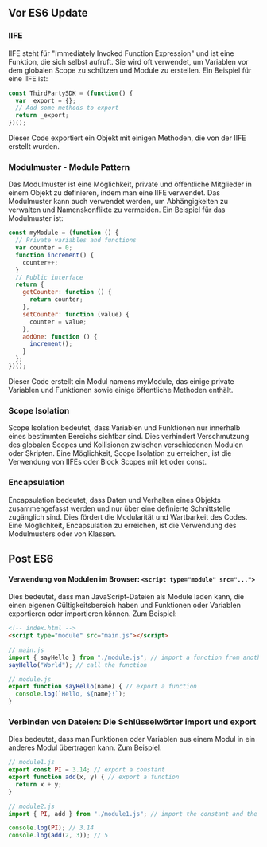 
## Vor ES6 Update
### IIFE
IIFE steht für "Immediately Invoked Function Expression" und ist eine Funktion, die sich selbst aufruft. Sie wird oft verwendet, um Variablen vor dem globalen Scope zu schützen und Module zu erstellen. Ein Beispiel für eine IIFE ist:


```javascript
const ThirdPartySDK = (function() {
  var _export = {};
  // Add some methods to export
  return _export;
})();
```

Dieser Code exportiert ein Objekt mit einigen Methoden, die von der IIFE erstellt wurden.

### Modulmuster - Module Pattern
Das Modulmuster ist eine Möglichkeit, private und öffentliche Mitglieder in einem Objekt zu definieren, indem man eine IIFE verwendet. Das Modulmuster kann auch verwendet werden, um Abhängigkeiten zu verwalten und Namenskonflikte zu vermeiden. Ein Beispiel für das Modulmuster ist:

```javascript
const myModule = (function () {
  // Private variables and functions
  var counter = 0;
  function increment() {
    counter++;
  }
  // Public interface
  return {
    getCounter: function () {
      return counter;
    },
    setCounter: function (value) {
      counter = value;
    },
    addOne: function () {
      increment();
    }
  };
})();
```

Dieser Code erstellt ein Modul namens myModule, das einige private Variablen und Funktionen sowie einige öffentliche Methoden enthält.

### Scope Isolation
Scope Isolation bedeutet, dass Variablen und Funktionen nur innerhalb eines bestimmten Bereichs sichtbar sind. Dies verhindert Verschmutzung des globalen Scopes und Kollisionen zwischen verschiedenen Modulen oder Skripten. Eine Möglichkeit, Scope Isolation zu erreichen, ist die Verwendung von IIFEs oder Block Scopes mit let oder const.


### Encapsulation
Encapsulation bedeutet, dass Daten und Verhalten eines Objekts zusammengefasst werden und nur über eine definierte Schnittstelle zugänglich sind. Dies fördert die Modularität und Wartbarkeit des Codes. Eine Möglichkeit, Encapsulation zu erreichen, ist die Verwendung des Modulmusters oder von Klassen.
 
## Post ES6
#### Verwendung von Modulen im Browser: `<script type="module" src="...">`
Dies bedeutet, dass man JavaScript-Dateien als Module laden kann, die einen eigenen Gültigkeitsbereich haben und Funktionen oder Variablen exportieren oder importieren können. Zum Beispiel:

```html
<!-- index.html -->
<script type="module" src="main.js"></script>
```

```js
// main.js
import { sayHello } from "./module.js"; // import a function from another module
sayHello("World"); // call the function
```

```js
// module.js
export function sayHello(name) { // export a function
  console.log(`Hello, ${name}!`);
}
```

### Verbinden von Dateien: Die Schlüsselwörter import und export
Dies bedeutet, dass man Funktionen oder Variablen aus einem Modul in ein anderes Modul übertragen kann. Zum Beispiel:

```js
// module1.js
export const PI = 3.14; // export a constant
export function add(x, y) { // export a function
  return x + y;
}
```

```js
// module2.js
import { PI, add } from "./module1.js"; // import the constant and the function from another module

console.log(PI); // 3.14
console.log(add(2, 3)); // 5

```
